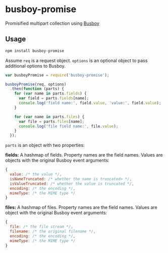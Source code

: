 # busboy-promise

Promisified multipart collection using [Busboy](https://github.com/mscdex/busboy)

## Usage

```sh
npm install busboy-promise
```

Assume `req` is a request object. `options` is an optional object to pass additional options to Busboy.

```js
var busboyPromise = require('busboy-promise');

busboyPromise(req, options)
  .then(function (parts) {
    for (var name in parts.fields) {
      var field = parts.fields[name];
      console.log('field name:', field.value, 'value:', field.value);
    }

    for (var name in parts.files) {
      var file = parts.files[name];
      console.log('file field name:', file.value);
    }
  });

```

`parts` is an object with two properties:

**fields:** A hashmap of fields. Property names are the field names. Values are objects with the original Busboy event arguments:

```js
{
  value: /* the value */,
  isNameTruncated: /* whether the name is truncated> */,
  isValueTruncated: /* whether the value is truncated */,
  encoding: /* the encoding */,
  mimeType: /* the MIME type */
}
```

**files:** A hashmap of files. Property names are the field names. Values are object with the original Busboy event arguments:

```js
{
  file: /* the file stream */,
  filename: /* the original filename */,
  encoding: /* the encoding */,
  mimeType: /* the MIME type */
}
```
